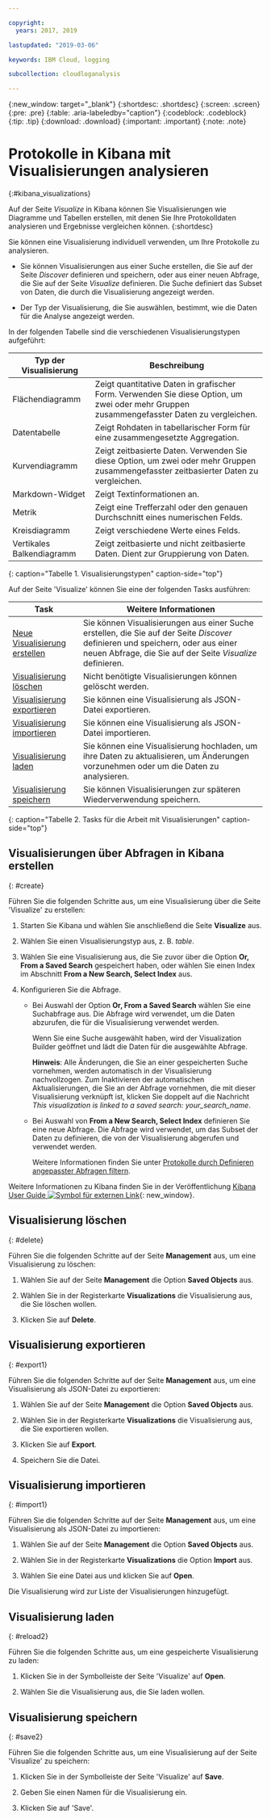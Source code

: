 ```yaml
---

copyright:
  years: 2017, 2019

lastupdated: "2019-03-06"

keywords: IBM Cloud, logging

subcollection: cloudloganalysis

---
```


{:new_window: target="_blank"}
{:shortdesc: .shortdesc}
{:screen: .screen}
{:pre: .pre}
{:table: .aria-labeledby="caption"}
{:codeblock: .codeblock}
{:tip: .tip}
{:download: .download}
{:important: .important}
{:note: .note}

# Protokolle in Kibana mit Visualisierungen analysieren 
{:#kibana_visualizations}

Auf der Seite *Visualize* in Kibana können Sie Visualisierungen wie Diagramme und Tabellen erstellen, mit denen Sie Ihre Protokolldaten analysieren und Ergebnisse vergleichen können. 
{:shortdesc}

Sie können eine Visualisierung individuell verwenden, um Ihre Protokolle zu analysieren. 

* Sie können Visualisierungen aus einer Suche erstellen, die Sie auf der Seite *Discover* definieren und speichern, oder aus einer neuen Abfrage, die Sie auf der Seite *Visualize* definieren. Die Suche definiert das Subset von Daten, die durch die Visualisierung angezeigt werden.

* Der Typ der Visualisierung, die Sie auswählen, bestimmt, wie die Daten für die Analyse angezeigt werden.

In der folgenden Tabelle sind die verschiedenen Visualisierungstypen aufgeführt:

| Typ der Visualisierung | Beschreibung |
|-----------------------|-------------|
| Flächendiagramm | Zeigt quantitative Daten in grafischer Form. Verwenden Sie diese Option, um zwei oder mehr Gruppen zusammengefasster Daten zu vergleichen. |
| Datentabelle | Zeigt Rohdaten in tabellarischer Form für eine zusammengesetzte Aggregation. |
| Kurvendiagramm | Zeigt zeitbasierte Daten. Verwenden Sie diese Option, um zwei oder mehr Gruppen zusammengefasster zeitbasierter Daten zu vergleichen. |
| Markdown-Widget | Zeigt Textinformationen an. |
| Metrik | Zeigt eine Trefferzahl oder den genauen Durchschnitt eines numerischen Felds. |
| Kreisdiagramm | Zeigt verschiedene Werte eines Felds. | 
| Vertikales Balkendiagramm | Zeigt zeitbasierte und nicht zeitbasierte Daten. Dient zur Gruppierung von Daten. |
{: caption="Tabelle 1. Visualisierungstypen" caption-side="top"}

Auf der Seite 'Visualize' können Sie eine der folgenden Tasks ausführen:

| Task | Weitere Informationen |
|------|------------------|
| [Neue Visualisierung erstellen](/docs/services/CloudLogAnalysis/kibana/kibana_visualizations.html#create) | Sie können Visualisierungen aus einer Suche erstellen, die Sie auf der Seite *Discover* definieren und speichern, oder aus einer neuen Abfrage, die Sie auf der Seite *Visualize* definieren. |
| [Visualisierung löschen](/docs/services/CloudLogAnalysis/kibana/kibana_visualizations.html#delete) | Nicht benötigte Visualisierungen können gelöscht werden. |
| [Visualisierung exportieren](/docs/services/CloudLogAnalysis/kibana/kibana_visualizations.html#export) | Sie können eine Visualisierung als JSON-Datei exportieren.  |
| [Visualisierung importieren](/docs/services/CloudLogAnalysis/kibana/kibana_visualizations.html#import1) | Sie können eine Visualisierung als JSON-Datei importieren.  |
| [Visualisierung laden](/docs/services/CloudLogAnalysis/kibana/kibana_visualizations.html#reload2) | Sie können eine Visualisierung hochladen, um ihre Daten zu aktualisieren, um Änderungen vorzunehmen oder um die Daten zu analysieren. |
| [Visualisierung speichern](/docs/services/CloudLogAnalysis/kibana/kibana_visualizations.html#save2) | Sie können Visualisierungen zur späteren Wiederverwendung speichern. |
{: caption="Tabelle 2. Tasks für die Arbeit mit Visualisierungen" caption-side="top"}


## Visualisierungen über Abfragen in Kibana erstellen
{: #create}

Führen Sie die folgenden Schritte aus, um eine Visualisierung über die Seite 'Visualize' zu erstellen:

1. Starten Sie Kibana und wählen Sie anschließend die Seite **Visualize** aus.

2. Wählen Sie einen Visualisierungstyp aus, z. B. *table*.

3. Wählen Sie eine Visualisierung aus, die Sie zuvor über die Option **Or, From a Saved Search** gespeichert haben, oder wählen Sie einen Index im Abschnitt **From a New Search, Select Index** aus.

4. Konfigurieren Sie die Abfrage.

    * Bei Auswahl der Option **Or, From a Saved Search** wählen Sie eine Suchabfrage aus. Die Abfrage wird verwendet, um die Daten abzurufen, die für die Visualisierung verwendet werden. 
	
	    Wenn Sie eine Suche ausgewählt haben, wird der Visualization Builder geöffnet und lädt die Daten für die ausgewählte Abfrage. 
		
		**Hinweis**: Alle Änderungen, die Sie an einer gespeicherten Suche vornehmen, werden automatisch in der Visualisierung nachvollzogen. Zum Inaktivieren der automatischen Aktualisierungen, die Sie an der Abfrage vornehmen, die mit dieser Visualisierung verknüpft ist, klicken Sie doppelt auf die Nachricht *This visualization is linked to a saved search: your_search_name*. 

    * Bei Auswahl von **From a New Search, Select Index** definieren Sie eine neue Abfrage. Die Abfrage wird verwendet, um das Subset der Daten zu definieren, die von der Visualisierung abgerufen und verwendet werden.

        Weitere Informationen finden Sie unter [Protokolle durch Definieren angepasster Abfragen filtern](/docs/services/CloudLogAnalysis/kibana/define_search.html#define_search).

Weitere Informationen zu Kibana finden Sie in der Veröffentlichung [Kibana User Guide ![Symbol für externen Link](../../../icons/launch-glyph.svg "Symbol für externen Link")](https://www.elastic.co/guide/en/kibana/5.1/index.html){: new_window}.


## Visualisierung löschen
{: #delete}

Führen Sie die folgenden Schritte auf der Seite **Management** aus, um eine Visualisierung zu löschen:

1. Wählen Sie auf der Seite **Management** die Option **Saved Objects** aus.

2. Wählen Sie in der Registerkarte **Visualizations** die Visualisierung aus, die Sie löschen wollen.

3. Klicken Sie auf **Delete**.


## Visualisierung exportieren
{: #export1}

Führen Sie die folgenden Schritte auf der Seite **Management** aus, um eine Visualisierung als JSON-Datei zu exportieren:

1. Wählen Sie auf der Seite **Management** die Option **Saved Objects** aus.

2. Wählen Sie in der Registerkarte **Visualizations** die Visualisierung aus, die Sie exportieren wollen.

3. Klicken Sie auf **Export**.

4. Speichern Sie die Datei.

## Visualisierung importieren
{: #import1}

Führen Sie die folgenden Schritte auf der Seite **Management** aus, um eine Visualisierung als JSON-Datei zu importieren:

1. Wählen Sie auf der Seite **Management** die Option **Saved Objects** aus.

2. Wählen Sie in der Registerkarte **Visualizations** die Option **Import** aus.

3. Wählen Sie eine Datei aus und klicken Sie auf **Open**.

Die Visualisierung wird zur Liste der Visualisierungen hinzugefügt.


 
## Visualisierung laden
{: #reload2}

Führen Sie die folgenden Schritte aus, um eine gespeicherte Visualisierung zu laden:

1. Klicken Sie in der Symbolleiste der Seite 'Visualize' auf **Open**.

2. Wählen Sie die Visualisierung aus, die Sie laden wollen. 


## Visualisierung speichern
{: #save2}

Führen Sie die folgenden Schritte aus, um eine Visualisierung auf der Seite 'Visualize' zu speichern:

1. Klicken Sie in der Symbolleiste der Seite 'Visualize' auf **Save**.

2. Geben Sie einen Namen für die Visualisierung ein.

3. Klicken Sie auf 'Save'. 


